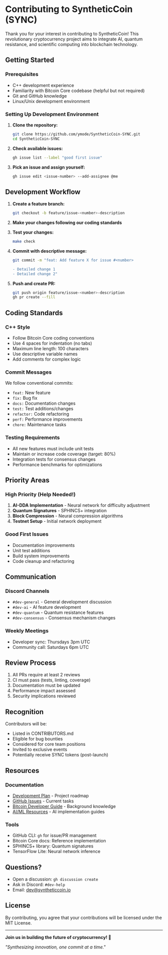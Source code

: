 # Contributing to SyntheticCoin (SYNC)

Thank you for your interest in contributing to SyntheticCoin! This revolutionary cryptocurrency project aims to integrate AI, quantum resistance, and scientific computing into blockchain technology.

## Getting Started

### Prerequisites
- C++ development experience
- Familiarity with Bitcoin Core codebase (helpful but not required)
- Git and GitHub knowledge
- Linux/Unix development environment

### Setting Up Development Environment

1. **Clone the repository:**
   ```bash
   git clone https://github.com/ymode/SyntheticCoin-SYNC.git
   cd SyntheticCoin-SYNC
   ```

2. **Check available issues:**
   ```bash
   gh issue list --label "good first issue"
   ```

3. **Pick an issue and assign yourself:**
   ```bash
   gh issue edit <issue-number> --add-assignee @me
   ```

## Development Workflow

1. **Create a feature branch:**
   ```bash
   git checkout -b feature/issue-<number>-description
   ```

2. **Make your changes following our coding standards**

3. **Test your changes:**
   ```bash
   make check
   ```

4. **Commit with descriptive message:**
   ```bash
   git commit -m "feat: Add feature X for issue #<number>

   - Detailed change 1
   - Detailed change 2"
   ```

5. **Push and create PR:**
   ```bash
   git push origin feature/issue-<number>-description
   gh pr create --fill
   ```

## Coding Standards

### C++ Style
- Follow Bitcoin Core coding conventions
- Use 4 spaces for indentation (no tabs)
- Maximum line length: 100 characters
- Use descriptive variable names
- Add comments for complex logic

### Commit Messages
We follow conventional commits:
- `feat:` New feature
- `fix:` Bug fix
- `docs:` Documentation changes
- `test:` Test additions/changes
- `refactor:` Code refactoring
- `perf:` Performance improvements
- `chore:` Maintenance tasks

### Testing Requirements
- All new features must include unit tests
- Maintain or increase code coverage (target: 80%)
- Integration tests for consensus changes
- Performance benchmarks for optimizations

## Priority Areas

### High Priority (Help Needed!)
1. **AI-DDA Implementation** - Neural network for difficulty adjustment
2. **Quantum Signatures** - SPHINCS+ integration
3. **Block Compression** - Neural compression algorithms
4. **Testnet Setup** - Initial network deployment

### Good First Issues
- Documentation improvements
- Unit test additions
- Build system improvements
- Code cleanup and refactoring

## Communication

### Discord Channels
- `#dev-general` - General development discussion
- `#dev-ai` - AI feature development
- `#dev-quantum` - Quantum resistance features
- `#dev-consensus` - Consensus mechanism changes

### Weekly Meetings
- Developer sync: Thursdays 3pm UTC
- Community call: Saturdays 6pm UTC

## Review Process

1. All PRs require at least 2 reviews
2. CI must pass (tests, linting, coverage)
3. Documentation must be updated
4. Performance impact assessed
5. Security implications reviewed

## Recognition

Contributors will be:
- Listed in CONTRIBUTORS.md
- Eligible for bug bounties
- Considered for core team positions
- Invited to exclusive events
- Potentially receive SYNC tokens (post-launch)

## Resources

### Documentation
- [Development Plan](plan.md) - Project roadmap
- [GitHub Issues](https://github.com/ymode/SyntheticCoin-SYNC/issues) - Current tasks
- [Bitcoin Developer Guide](https://developer.bitcoin.org/) - Background knowledge
- [AI/ML Resources](docs/ai-resources.md) - AI implementation guides

### Tools
- GitHub CLI: `gh` for issue/PR management
- Bitcoin Core docs: Reference implementation
- SPHINCS+ library: Quantum signatures
- TensorFlow Lite: Neural network inference

## Questions?

- Open a discussion: `gh discussion create`
- Ask in Discord: `#dev-help`
- Email: dev@syntheticcoin.io

## License

By contributing, you agree that your contributions will be licensed under the MIT License.

---

**Join us in building the future of cryptocurrency! 🚀**

*"Synthesizing innovation, one commit at a time."*
